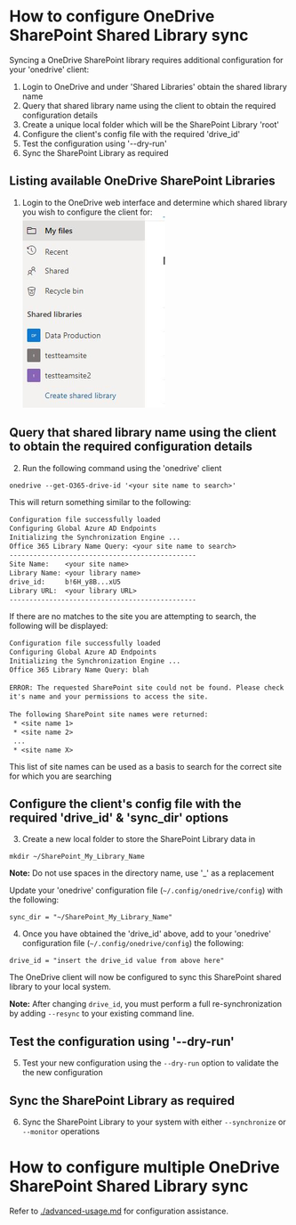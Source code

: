# How to configure OneDrive SharePoint Shared Library sync
Syncing a OneDrive SharePoint library requires additional configuration for your 'onedrive' client:
1.  Login to OneDrive and under 'Shared Libraries' obtain the shared library name
2.  Query that shared library name using the client to obtain the required configuration details
3.  Create a unique local folder which will be the SharePoint Library 'root'
4.  Configure the client's config file with the required 'drive_id'
5.  Test the configuration using '--dry-run'
6.  Sync the SharePoint Library as required

## Listing available OneDrive SharePoint Libraries
1.  Login to the OneDrive web interface and determine which shared library you wish to configure the client for:
![shared_libraries](./images/SharedLibraries.jpg)

## Query that shared library name using the client to obtain the required configuration details
2.  Run the following command using the 'onedrive' client
```text
onedrive --get-O365-drive-id '<your site name to search>'
```
This will return something similar to the following:
```text
Configuration file successfully loaded
Configuring Global Azure AD Endpoints
Initializing the Synchronization Engine ...
Office 365 Library Name Query: <your site name to search>
-----------------------------------------------
Site Name:    <your site name>
Library Name: <your library name>
drive_id:     b!6H_y8B...xU5
Library URL:  <your library URL>
-----------------------------------------------
```
If there are no matches to the site you are attempting to search, the following will be displayed:
```text
Configuration file successfully loaded
Configuring Global Azure AD Endpoints
Initializing the Synchronization Engine ...
Office 365 Library Name Query: blah

ERROR: The requested SharePoint site could not be found. Please check it's name and your permissions to access the site.

The following SharePoint site names were returned:
 * <site name 1>
 * <site name 2>
 ...
 * <site name X>
```
This list of site names can be used as a basis to search for the correct site for which you are searching


## Configure the client's config file with the required 'drive_id' & 'sync_dir' options
3.  Create a new local folder to store the SharePoint Library data in
```text
mkdir ~/SharePoint_My_Library_Name
```

**Note:** Do not use spaces in the directory name, use '_' as a replacement

Update your 'onedrive' configuration file (`~/.config/onedrive/config`) with the following:
```text
sync_dir = "~/SharePoint_My_Library_Name"
```

4.  Once you have obtained the 'drive_id' above, add to your 'onedrive' configuration file (`~/.config/onedrive/config`) the following:
```text
drive_id = "insert the drive_id value from above here"
```
The OneDrive client will now be configured to sync this SharePoint shared library to your local system.

**Note:** After changing `drive_id`, you must perform a full re-synchronization by adding `--resync` to your existing command line.

## Test the configuration using '--dry-run'
5.  Test your new configuration using the `--dry-run` option to validate the the new configuration

## Sync the SharePoint Library as required
6.  Sync the SharePoint Library to your system with either `--synchronize` or `--monitor` operations

# How to configure multiple OneDrive SharePoint Shared Library sync
Refer to [./advanced-usage.md](advanced-usage.md) for configuration assistance.
